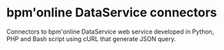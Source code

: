 # bpm'online DataService connectors
Connectors to bpm'online DataService web service developed in Python, PHP and Bash script using cURL that generate JSON query.
